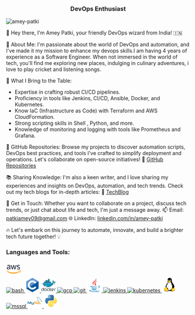 <h3 align="center">DevOps Enthusiast</h3>
<p align="left"> <img src="https://komarev.com/ghpvc/?username=amey-patki&label=Profile%20views&color=0e75b6&style=flat" alt="amey-patki" /> </p>

👋 Hey there, I'm Amey Patki, your friendly DevOps wizard from India! 🇮🇳

🚀 About Me:
I'm passionate about the world of DevOps and automation, and I've made it my mission to enhance my devops skills.I am having 4 years of experience as a Software Engineer. When not immersed in the world of tech, you'll find me exploring new places, indulging in culinary adventures, i love to play cricket and listening songs.


💼 What I Bring to the Table:
- Expertise in crafting robust CI/CD pipelines.
- Proficiency in tools like Jenkins, CI/CD, Ansible, Docker, and Kubernetes.
- Know IaC (Infrastructure as Code) with Terraform and AWS CloudFormation.
- Strong scripting skills in Shell , Python, and more.
- Knowledge of monitoring and logging with tools like Prometheus and Grafana.

🌟 GitHub Repositories:
Browse my projects to discover automation scripts, DevOps best practices, and tools I've crafted to simplify deployment and operations. Let's collaborate on open-source initiatives!
🔗 [GitHub Repositories](https://github.com/amey-patki)

📚 Sharing Knowledge:
I'm also a keen writer, and I love sharing my experiences and insights on DevOps, automation, and tech trends. Check out my tech blogs for in-depth articles:
🔗 [TechBlog](https://medium.com/@amey-patki)

📧 Get in Touch:
Whether you want to collaborate on a project, discuss tech trends, or just chat about life and tech, I'm just a message away.
📫 Email: patkiamey09@gmail.com
🌐 LinkedIn: [linkedin.com/in/amey-patki](https://www.linkedin.com/in/amey-patki)

🔥 Let's embark on this journey to automate, innovate, and build a brighter tech future together! 💡

<h3 align="left">Languages and Tools:</h3>
<p align="left"> <a href="https://aws.amazon.com" target="_blank" rel="noreferrer"> <img src="https://raw.githubusercontent.com/devicons/devicon/master/icons/amazonwebservices/amazonwebservices-original-wordmark.svg" alt="aws" width="40" height="40"/> </a> <br> <a href="https://www.gnu.org/software/bash/" target="_blank" rel="noreferrer"> <img src="https://www.vectorlogo.zone/logos/gnu_bash/gnu_bash-icon.svg" alt="bash" width="40" height="40"/> </a> <a href="https://www.cprogramming.com/" target="_blank" rel="noreferrer"> <img src="https://raw.githubusercontent.com/devicons/devicon/master/icons/c/c-original.svg" alt="c" width="40" height="40"/> </a> <a href="https://www.docker.com/" target="_blank" rel="noreferrer"> <img src="https://raw.githubusercontent.com/devicons/devicon/master/icons/docker/docker-original-wordmark.svg" alt="docker" width="40" height="40"/> </a> <a href="https://cloud.google.com" target="_blank" rel="noreferrer"> <img src="https://www.vectorlogo.zone/logos/google_cloud/google_cloud-icon.svg" alt="gcp" width="40" height="40"/> </a> <a href="https://git-scm.com/" target="_blank" rel="noreferrer"> <img src="https://www.vectorlogo.zone/logos/git-scm/git-scm-icon.svg" alt="git" width="40" height="40"/> </a> <a href="https://www.java.com" target="_blank" rel="noreferrer"> <img src="https://raw.githubusercontent.com/devicons/devicon/master/icons/java/java-original.svg" alt="java" width="40" height="40"/> </a> <a href="https://www.jenkins.io" target="_blank" rel="noreferrer"> <img src="https://www.vectorlogo.zone/logos/jenkins/jenkins-icon.svg" alt="jenkins" width="40" height="40"/> </a> <a href="https://kubernetes.io" target="_blank" rel="noreferrer"> <img src="https://www.vectorlogo.zone/logos/kubernetes/kubernetes-icon.svg" alt="kubernetes" width="40" height="40"/> </a> <a href="https://www.linux.org/" target="_blank" rel="noreferrer"> <img src="https://raw.githubusercontent.com/devicons/devicon/master/icons/linux/linux-original.svg" alt="linux" width="40" height="40"/> </a> <a href="https://www.microsoft.com/en-us/sql-server" target="_blank" rel="noreferrer"> <img src="https://www.svgrepo.com/show/303229/microsoft-sql-server-logo.svg" alt="mssql" width="40" height="40"/> </a> <a href="https://www.mysql.com/" target="_blank" rel="noreferrer"> <img src="https://raw.githubusercontent.com/devicons/devicon/master/icons/mysql/mysql-original-wordmark.svg" alt="mysql" width="40" height="40"/> </a> <a href="https://www.python.org" target="_blank" rel="noreferrer"> <img src="https://raw.githubusercontent.com/devicons/devicon/master/icons/python/python-original.svg" alt="python" width="40" height="40"/> </a> </p>


